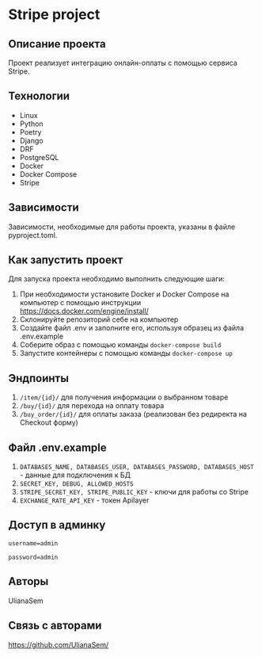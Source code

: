 # Stripe project

## Описание проекта

Проект реализует интеграцию онлайн-оплаты с помощью сервиса Stripe.

## Технологии

- Linux
- Python
- Poetry
- Django
- DRF
- PostgreSQL
- Docker
- Docker Compose
- Stripe

## Зависимости

Зависимости, необходимые для работы проекта, указаны в файле pyproject.toml.

## Как запустить проект

Для запуска проекта необходимо выполнить следующие шаги:
1. При необходимости установите Docker и Docker Compose на компьютер с помощью инструкции https://docs.docker.com/engine/install/
2. Cклонируйте репозиторий себе на компьютер
3. Создайте файл .env и заполните его, используя образец из файла .env.example
4. Соберите образ с помощью команды `docker-compose build`
5. Запустите контейнеры с помощью команды `docker-compose up`

## Эндпоинты

1. `/item/{id}/` для получения информации о выбранном товаре 
2. `/buy/{id}/` для перехода на оплату товара
3. `/buy_order/{id}/` для оплаты заказа (реализован без редиректа на Checkout форму)

## Файл .env.example

1. `DATABASES_NAME, DATABASES_USER, DATABASES_PASSWORD, DATABASES_HOST` - данные для подключения к БД
2. `SECRET_KEY, DEBUG, ALLOWED_HOSTS`
3. `STRIPE_SECRET_KEY, STRIPE_PUBLIC_KEY` - ключи для работы со Stripe
4. `EXCHANGE_RATE_API_KEY` - токен Apilayer

## Доступ в админку

`username=admin`

`password=admin`

## Авторы

UlianaSem

## Связь с авторами

https://github.com/UlianaSem/
